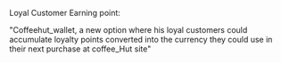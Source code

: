 Loyal Customer Earning point:

"Coffeehut_wallet, a new option where his loyal customers could accumulate loyalty points converted into the currency they could use in their next purchase at coffee_Hut site"